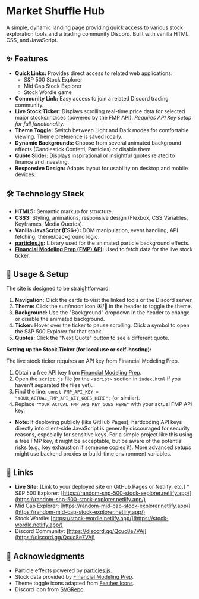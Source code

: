 # Market Shuffle Hub

A simple, dynamic landing page providing quick access to various stock exploration tools and a trading community Discord. Built with vanilla HTML, CSS, and JavaScript.

## ✨ Features

* **Quick Links:** Provides direct access to related web applications:
    * S&P 500 Stock Explorer
    * Mid Cap Stock Explorer
    * Stock Wordle game
* **Community Link:** Easy access to join a related Discord trading community.
* **Live Stock Ticker:** Displays scrolling real-time price data for selected major stocks/indices (powered by the FMP API). *Requires API Key setup for full functionality.*
* **Theme Toggle:** Switch between Light and Dark modes for comfortable viewing. Theme preference is saved locally.
* **Dynamic Backgrounds:** Choose from several animated background effects (Candlestick Confetti, Particles) or disable them.
* **Quote Slider:** Displays inspirational or insightful quotes related to finance and investing.
* **Responsive Design:** Adapts layout for usability on desktop and mobile devices.

## 🛠️ Technology Stack

* **HTML5:** Semantic markup for structure.
* **CSS3:** Styling, animations, responsive design (Flexbox, CSS Variables, Keyframes, Media Queries).
* **Vanilla JavaScript (ES6+):** DOM manipulation, event handling, API fetching, theme/background logic.
* **[particles.js](https://github.com/VincentGarreau/particles.js/):** Library used for the animated particle background effects.
* **[Financial Modeling Prep (FMP) API](https://site.financialmodelingprep.com/developer/docs/):** Used to fetch data for the live stock ticker.



## 🚀 Usage & Setup

The site is designed to be straightforward:

1.  **Navigation:** Click the cards to visit the linked tools or the Discord server.
2.  **Theme:** Click the sun/moon icon ☀️/🌙 in the header to toggle the theme.
3.  **Background:** Use the "Background" dropdown in the header to change or disable the animated background.
4.  **Ticker:** Hover over the ticker to pause scrolling. Click a symbol to open the S&P 500 Explorer for that stock.
5.  **Quotes:** Click the "Next Quote" button to see a different quote.

**Setting up the Stock Ticker (for local use or self-hosting):**

The live stock ticker requires an API key from Financial Modeling Prep.

1.  Obtain a free API key from [Financial Modeling Prep](https://site.financialmodelingprep.com/).
2.  Open the `script.js` file (or the `<script>` section in `index.html` if you haven't separated the files yet).
3.  Find the line: `const FMP_API_KEY = "YOUR_ACTUAL_FMP_API_KEY_GOES_HERE";` (or similar).
4.  Replace `"YOUR_ACTUAL_FMP_API_KEY_GOES_HERE"` with your actual FMP API key.

* **Note:** If deploying publicly (like GitHub Pages), hardcoding API keys directly into client-side JavaScript is generally discouraged for security reasons, especially for sensitive keys. For a simple project like this using a free FMP key, it might be acceptable, but be aware of the potential risks (e.g., key exhaustion if someone copies it). More advanced setups might use backend proxies or build-time environment variables.

## 🔗 Links

* **Live Site:** [Link to your deployed site on GitHub Pages or Netlify, etc.] * S&P 500 Explorer: [https://random-snp-500-stock-explorer.netlify.app/](https://random-snp-500-stock-explorer.netlify.app/)
* Mid Cap Explorer: [https://random-mid-cap-stock-explorer.netlify.app/](https://random-mid-cap-stock-explorer.netlify.app/)
* Stock Wordle: [https://stock-wordle.netlify.app/](https://stock-wordle.netlify.app/)
* Discord Community: [https://discord.gg/Qcuc8e7VAj](https://discord.gg/Qcuc8e7VAj)

## 🙏 Acknowledgments

* Particle effects powered by [particles.js](https://github.com/VincentGarreau/particles.js/).
* Stock data provided by [Financial Modeling Prep](https://site.financialmodelingprep.com/).
* Theme toggle icons adapted from [Feather Icons](https://feathericons.com/).
* Discord icon from [SVGRepo](https://www.svgrepo.com/).
